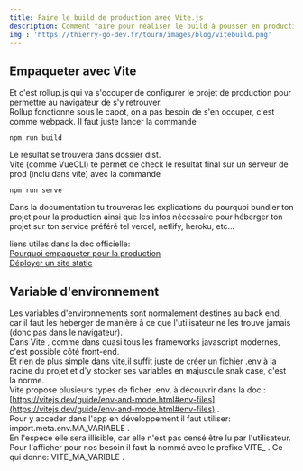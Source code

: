 ```yaml
---
title: Faire le build de production avec Vite.js
description: Comment faire pour réaliser le build à pousser en production sachant qu'ici, c'est les fonctions native du navigateur qui s'occupent d'importer les modules.
img : 'https://thierry-go-dev.fr/tourn/images/blog/vitebuild.png'
---   
```

   
## Empaqueter avec Vite   
   
Et c'est rollup.js qui va s'occuper de configurer le projet de production pour permettre au navigateur de s'y retrouver.   
Rollup fonctionne sous le capot, on a pas besoin de s'en occuper, c'est comme webpack. Il faut juste lancer la commande   
```bash[console]
npm run build
```   
Le resultat se trouvera dans dossier dist.   
Vite (comme VueCLI) te permet de check le resultat final sur un serveur de prod (inclu dans vite) avec la commande   
```bash[console]
npm run serve
```   
Dans la documentation tu trouveras les explications du pourquoi bundler ton projet pour la production ainsi que les infos nécessaire pour héberger ton projet sur ton service préféré tel vercel, netlify, heroku, etc...   
   

liens utiles dans la doc officielle:   
[Pourquoi empaqueter pour la production](https://vitejs.dev/guide/why.html#why-bundle-for-production)   
[Déployer un site static](https://vitejs.dev/guide/static-deploy.html)   
   
## Variable d'environnement   
   
Les variables d'environnements sont normalement destinés au back end, car il faut les heberger de manière à ce que l'utilisateur ne les trouve jamais (donc pas dans le navigateur).   
Dans Vite , comme dans quasi tous les frameworks javascript modernes, c'est possible  côté front-end.   
Et rien de plus simple dans vite,il suffit juste de créer un fichier .env à la racine du projet et d'y stocker ses variables en majuscule snak case, c'est la norme.   
Vite propose plusieurs types de ficher .env, à découvrir dans la doc : [https://vitejs.dev/guide/env-and-mode.html#env-files](https://vitejs.dev/guide/env-and-mode.html#env-files) .   
Pour y acceder dans l'app en développement il faut utiliser: import.meta.env.MA_VARIABLE .   
En l'espèce elle sera illisible, car elle n'est pas censé être lu par l'utilisateur. Pour l'afficher pour nos besoin il faut la nommé avec le prefixe VITE_ . Ce qui donne: VITE_MA_VARIBLE .   
   




